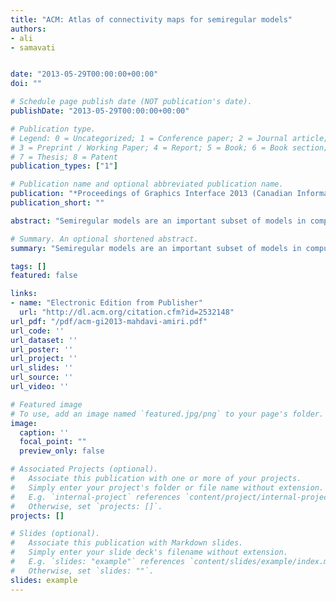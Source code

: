```yaml
---
title: "ACM: Atlas of connectivity maps for semiregular models"
authors:
- ali
- samavati


date: "2013-05-29T00:00:00+00:00"
doi: ""

# Schedule page publish date (NOT publication's date).
publishDate: "2013-05-29T00:00:00+00:00"

# Publication type.
# Legend: 0 = Uncategorized; 1 = Conference paper; 2 = Journal article;
# 3 = Preprint / Working Paper; 4 = Report; 5 = Book; 6 = Book section;
# 7 = Thesis; 8 = Patent
publication_types: ["1"]

# Publication name and optional abbreviated publication name.
publication: "*Proceedings of Graphics Interface 2013 (Canadian Information Processing Society)*"
publication_short: ""

abstract: "Semiregular models are an important subset of models in computer graphics. They are typically obtained by applying repetitive regular refinements on an initial arbitrary model. As a result, their connectivity strongly resembles regularity due to these refinement operations. Although data structures exist for regular or irregular models, a data structure designed to take advantage of this semiregularity is desirable. In this paper, we introduce such a data structure called atlas of connectivity maps for semiregular models resulting from arbitrary refinements. This atlas maps the connectivity information of vertices and faces on separate 2D domains called connectivity maps. The connectivity information between adjacent connectivity maps is determined by a linear transformation between their 2D domains. We also demonstrate the effectiveness of our data structure on subdivision and multiresolution applications."

# Summary. An optional shortened abstract.
summary: "Semiregular models are an important subset of models in computer graphics. They are typically obtained by applying repetitive regular refinements on an initial arbitrary model. As a result, their connectivity strongly resembles regularity due to these refinement operations. Although data structures exist for regular or irregular models, a data structure designed to take advantage of this semiregularity is desirable. In this paper, we introduce such a data structure called atlas of connectivity m..."

tags: []
featured: false

links:
- name: "Electronic Edition from Publisher"
  url: "http://dl.acm.org/citation.cfm?id=2532148"
url_pdf: "/pdf/acm-gi2013-mahdavi-amiri.pdf"
url_code: ''
url_dataset: ''
url_poster: ''
url_project: ''
url_slides: ''
url_source: ''
url_video: ''

# Featured image
# To use, add an image named `featured.jpg/png` to your page's folder. 
image:
  caption: ''
  focal_point: ""
  preview_only: false

# Associated Projects (optional).
#   Associate this publication with one or more of your projects.
#   Simply enter your project's folder or file name without extension.
#   E.g. `internal-project` references `content/project/internal-project/index.md`.
#   Otherwise, set `projects: []`.
projects: []

# Slides (optional).
#   Associate this publication with Markdown slides.
#   Simply enter your slide deck's filename without extension.
#   E.g. `slides: "example"` references `content/slides/example/index.md`.
#   Otherwise, set `slides: ""`.
slides: example
---
```


